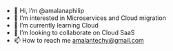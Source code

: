 - 👋 Hi, I’m @amalanaphilip
- 👀 I’m interested in Microservices and Cloud migration
- 🌱 I’m currently learning Cloud
- 💞️ I’m looking to collaborate on Cloud SaaS
- 📫 How to reach me amalantechy@gmail.com

<!---
amalanaphilip/amalanaphilip is a ✨ special ✨ repository because its `README.md` (this file) appears on your GitHub profile.
You can click the Preview link to take a look at your changes.
--->
